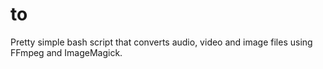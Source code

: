 # to

Pretty simple bash script that converts audio, video and image files using FFmpeg and ImageMagick.

